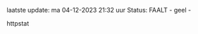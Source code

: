 laatste update: 
ma 04-12-2023 21:32   uur 
Status: FAALT - geel - 
<div class="service Y">httpstat</div>